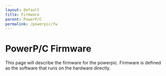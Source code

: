 ```yaml
---
layout: default
title: Firmware
parent: PowerP/C
permalink: /powerpic/fw
---
```


# PowerP/C Firmware
This page will describe the firmware for the powerpic. Firmware is defined as the software that runs on the hardware directly.